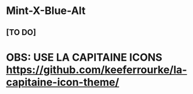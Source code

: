 # Mint-X-Blue-Alt
## [TO DO]

# OBS: USE LA CAPITAINE ICONS https://github.com/keeferrourke/la-capitaine-icon-theme/
